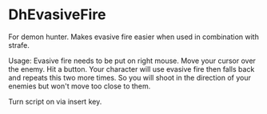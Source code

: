 # DhEvasiveFire

For demon hunter. Makes evasive fire easier when used in combination with strafe.

Usage: Evasive fire needs to be put on right mouse. Move your cursor over the enemy. Hit a button. Your character will use evasive fire then falls back and repeats this two more times. So you will shoot in the direction of your enemies but won't move too close to them.

Turn script on via insert key.
